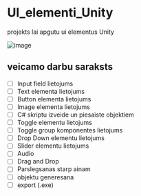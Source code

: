 # UI_elementi_Unity
projekts lai apgutu ui elementus Unity

![image](https://user-images.githubusercontent.com/129928656/232995586-6098e627-1bf3-4bfe-bacf-4a45e0f65d8b.png)

## veicamo darbu saraksts
- [ ] Input field lietojums
- [ ] Text elementa lietojums
- [ ] Button elementa lietojums
- [ ] Image elementa lietojums
- [ ] C# skriptu izveide un piesaiste objektiem
- [ ] Toggle elementu lietojums
- [ ] Toggle group komponentes lietojums
- [ ] Drop Down elementu lietojums
- [ ] Slider elementu lietojums
- [ ] Audio
- [ ] Drag and Drop
- [ ] Parslegsanas starp ainam
- [ ] objektu generesana
- [ ] export (.exe)
